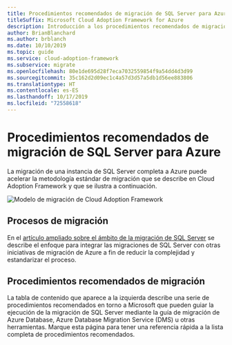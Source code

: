 ```yaml
---
title: Procedimientos recomendados de migración de SQL Server para Azure
titleSuffix: Microsoft Cloud Adoption Framework for Azure
description: Introducción a los procedimientos recomendados de migración de SQL Server para Azure
author: BrianBlanchard
ms.author: brblanch
ms.date: 10/10/2019
ms.topic: guide
ms.service: cloud-adoption-framework
ms.subservice: migrate
ms.openlocfilehash: 80e1de695d28f7eca7032559854f9a54dd4d3d99
ms.sourcegitcommit: 35c162d2d09ec1c4a57d3d57a5db1d56ee883806
ms.translationtype: HT
ms.contentlocale: es-ES
ms.lasthandoff: 10/17/2019
ms.locfileid: "72558618"
---
```

# <a name="sql-server-migration-best-practices-for-azure"></a>Procedimientos recomendados de migración de SQL Server para Azure

La migración de una instancia de SQL Server completa a Azure puede acelerar la metodología estándar de migración que se describe en Cloud Adoption Framework y que se ilustra a continuación.

![Modelo de migración de Cloud Adoption Framework](../../_images/operational-transformation-migrate.png)

## <a name="migration-processes"></a>Procesos de migración

En el [artículo ampliado sobre el ámbito de la migración de SQL Server](../expanded-scope/sql-migration.md) se describe el enfoque para integrar las migraciones de SQL Server con otras iniciativas de migración de Azure a fin de reducir la complejidad y estandarizar el proceso.

## <a name="migration-best-practices"></a>Procedimientos recomendados de migración

La tabla de contenido que aparece a la izquierda describe una serie de procedimientos recomendados en torno a Microsoft que pueden guiar la ejecución de la migración de SQL Server mediante la guía de migración de Azure Database, Azure Database Migration Service (DMS) u otras herramientas. Marque esta página para tener una referencia rápida a la lista completa de procedimientos recomendados.
